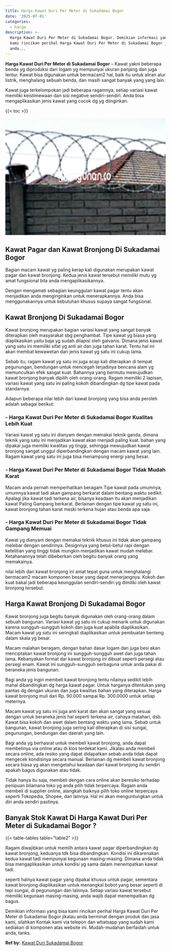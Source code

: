 ```yaml
---
title: Harga Kawat Duri Per Meter di Sukadamai Bogor
date: '2025-07-01'
categories:
  - harga
description: >-
  Harga Kawat Duri Per Meter di Sukadamai Bogor. Demikian informasi yang bisa
  kami rincikan perihal Harga Kawat Duri Per Meter di Sukadamai Bogor jikalau
  anda...
---
```


**Harga Kawat Duri Per Meter di Sukadamai Bogor** – Kawat yakni beberapa benda yg diproduksi dari logam yg mempunyai ukuran panjang dan juga lentur. Kawat bisa digunakan untuk bermacam2 hal, baik itu untuk aliran alur listrik, menghalang sebuah benda, dan masih sangat banyak yang yang lain.

Kawat juga terkelompokan jadi beberapa ragamnya, setiap variasi kawat memiliki keistimewaan dan sisi negative sendiri-sendiri. Anda bisa mengaplikasikan jenis kawat yang cocok dg yg diinginkan.

{{< toc >}}

![Harga Kawat Duri Per Meter di Sukadamai Bogor](/images/jual-kawat-murah14.png)

## Kawat Pagar dan Kawat Bronjong Di Sukadamai Bogor

Bagian macam kawat yg paling kerap kali digunakan merupakan kawat pagar dan kawat bronjong. Kedua jenis kawat tersebut memiliki mutu yg amat fungsional bila anda mengaplikasikannya.

Dengan mengamati sebagian keunggulan kawat pagar tentu akan menjadikan anda menginginkan untuk menerapkannya. Anda bisa menggunakannya untuk kebutuhan khusus supaya sangat fungsional.

## Kawat Bronjong Di Sukadamai Bogor

Kawat bronjong merupakan bagian variasi kawat yang sangat banyak diterapkan oleh masyarakat sbg penghambat. Tipe kawat yg biasa yang diaplikasikan yaitu baja yg sudah dilapisi oleh galvanis. Dimana jenis kawat yang satu ini memiliki sifat yg anti air dan juga tahan karat. Tentu hal ini akan membat kewawetan dari jenis kawat yg satu ini cukup lama.

Sebab itu, ragam kawat yg satu ini juga acap kali diterapkan di tempat pegunungan, bendungan untuk mencegah terjadinya bencana alam yg memunculkan efek sangat kuat. Bahannya yang bermutu mewujudkan kawat bronjong banyak dipilih oleh orang-orang. Ragam memiliki 2 lapisan, variasi kawat yang satu ini paling kokoh dibandingkan dg tipe kawat pada standarnya.

Adapun beberapa nilai lebih dari kawat bronjong yang bisa anda peroleh adalah sebagai berikut:

### \- Harga Kawat Duri Per Meter di Sukadamai Bogor Kualitas Lebih Kuat

Variasi kawat yg satu ini dianyam dengan memakai teknik ganda, dimana teknik yang satu ini menjadikan kawat akan menjadi paling kuat. bahan yang dipakai juga memiliki kwalitas yg tinggi, sehingga mewujudkan kawat bronjong sangat unggul diperbandingkan dengan macam kawat yang lain. Ragam kawat yang satu ini juga bisa menampung energi yang besar.

### \- Harga Kawat Duri Per Meter di Sukadamai Bogor Tidak Mudah Karat

Macam anda pernah memperhatikan beragam Tipe kawat pada umumnya, umumnya kawat tadi akan gampang berkarat dalam bentang waktu sedikit. Apalagi jika kawat tadi terkena air, bisanya keadaan itu akan menjadikan kawat Paling Gampang berkarat. Berlainan dengan tipe kawat yg satu ini, kawat bronjong tahan karat meski terkena hujan atau benda apa saja.

### \- Harga Kawat Duri Per Meter di Sukadamai Bogor Tidak Gampang Memuai

Kawat yg dianyam dengan memakai teknik khusus ini tidak akan gampang melebar dengan sendirinya. Designnya yang betul-betul rapi dengan ketelitian yang tinggi tidak mungkin menjadikan kawat mudah melebar. Ketahanannya telah dibeberkan oleh begitu banyak orang yang memakainya.

nilai lebih dari kawat bronjong ini amat tepat guna untuk menghalangi bermacam2 macam komponen besar yang dapat menerjangnya. Kokoh dan kuat bakal jadi beberapa keunggulan sendiri-sendiri yg dimiliki oleh kawat bronjong tersebut.

## Harga Kawat Bronjong Di Sukadamai Bogor

Kawat bronjong juga begitu banyak digunakan oleh orang-orang dalam sebuah bangunan. Variasi kawat yg satu ini cukup menarik untuk digunakan karena sungguh-sungguh kokoh dan juga kuat apabila diaplikasikan. Macam kawat yg satu ini seringkali diaplikasikan untuk pembuatan benteng dalam skala yg besar.

Macam malahan beragam, dengan bahan dasar logam dan juga besi akan menciptakan kawat bronjong ini sungguh-sungguh awet dan juga tahan lama. Kebanyakan format dar kawat bronjong ini dibuat seperti persegi atau persegi enam. Kawat ini sungguh-sungguh serbaguna untuk anda pakai di beraneka jenis bangunan.

Bagi anda yg ingin membeli kawat bronjong tentu nilainya sedikit lebih mahal dibandingkan dg harga kawat pagar. Untuk harganya ditentukan yang pantas dg dengan ukuran dan juga kwalitas bahan yang diterapkan. Harga kawat bronjong muli dari Rp. 90.000 sampai Rp. 300.0000 untuk setiap meternya.

Macam kawat yg satu ini juga anti karat dan akan sangat yang sesuai dengan untuk beraneka jenis hal seperti terkena air, cahaya matahari, dsb. Kawat bisa kokoh dan awet dalam bentang waktu yang lama. Sebab untuk bangunan, kawat bronjong juga sering kali diterapkan di sisi sungai, pegunungan, bendungan dan daerah yang lain.

Bagi anda yg berhasrat untuk membeli kawat bronjong, anda dapat membelinya via online atau di kios terdekat kami. Jikalau anda membeli secara online, ada resiko yang dapat didapatkan sebab anda tidak dapat mengecek kondisinya secara manual. Berlainan dg membeli kawat bronjong secara biasa yg akan mengetahui keadaan dari kawat bronjong itu sendiri apakah bagus digunakan atau tidak.

Tidak hanya itu saja, membeli dengan cara online akan beresiko terhadap penipuan bilamana toko yg anda pilih tidak terpercaya. Ragam anda membeli di supplier online, alangkah baiknya pilih toko online terpercaya seperti Tokopedia, Shopee, dan lainnya. Hal ini akan menguntungkan untuk diri anda sendiri pastinya.

## Banyak Stok Kawat Di Harga Kawat Duri Per Meter di Sukadamai Bogor ?

{{< table-tables table="table2" >}}

Ragam diwajibkan untuk memlih antara kawat pagar diperbandingkan dg kawat bronjong, keduanya tdk bisa dibandingkan. Kondisi ini dikarenakan kedua kawat tadi mempunyai kegunaan masing-masing. Dimana anda tidak bisa mengaplikasikan untuk kondisi yg sama dalam menempatkan kawat tadi.

seperti halnya kawat pagar yang dipakai khusus untuk pagar, sementara kawat bronjong diaplikasikan untuk menangkal bobot yang besar seperti di tepi sungai, di pegunungan dan lainnya. Setiap variasi kawat tersebut memiliki kegunaan masing-masing, anda wajib dapat menempatkan dg bagus.

Demikian informasi yang bisa kami rincikan perihal Harga Kawat Duri Per Meter di Sukadamai Bogor jikalau anda berminat dengan produk dan jasa kami, silahkan Kontak kami via telepon dan whatsapp yang sudah kami sediakan di komponen atas website ini. Mudah-mudahan berfaidah untuk anda, tanks.

**Ref by:** [Kawat Duri Sukadamai Bogor](https://id.wikipedia.org/wiki/Kawat)
